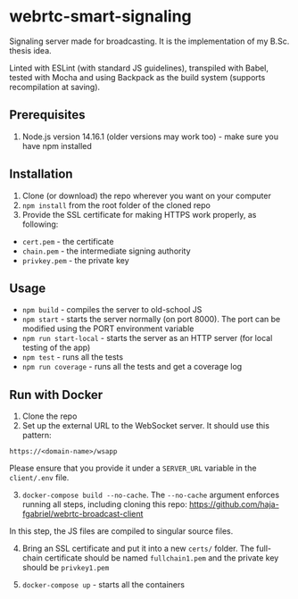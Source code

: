 # webrtc-smart-signaling
Signaling server made for broadcasting. It is the implementation of my B.Sc. thesis idea.

Linted with ESLint (with standard JS guidelines), transpiled with Babel, tested with Mocha and using Backpack as the build system (supports recompilation at saving).

## Prerequisites
1. Node.js version 14.16.1 (older versions may work too) - make sure you have npm installed

## Installation
1. Clone (or download) the repo wherever you want on your computer
2. ``npm install`` from the root folder of the cloned repo
3. Provide the SSL certificate for making HTTPS work properly, as following:
- ``cert.pem`` - the certificate
- ``chain.pem`` - the intermediate signing authority
- ``privkey.pem`` - the private key
## Usage
- ``npm build`` - compiles the server to old-school JS
- ``npm start`` - starts the server normally (on port 8000). The port can be modified using the PORT environment variable
- ``npm run start-local`` - starts the server as an HTTP server (for local testing of the app)
- ``npm test`` - runs all the tests
- ``npm run coverage`` - runs all the tests and get a coverage log 

## Run with Docker
1. Clone the repo
2. Set up the external URL to the WebSocket server. It should use this pattern:

```
https://<domain-name>/wsapp
```
Please ensure that you provide it under a `SERVER_URL` variable in the `client/.env` file.

3. `docker-compose build --no-cache`. The `--no-cache` argument enforces running all steps, including cloning this repo: https://github.com/haja-fgabriel/webrtc-broadcast-client

In this step, the JS files are compiled to singular source files.

4. Bring an SSL certificate and put it into a new `certs/` folder. The full-chain certificate should be named `fullchain1.pem` and the private key should be `privkey1.pem`

5. `docker-compose up` - starts all the containers